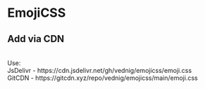 # EmojiCSS
## Add via CDN
<br />
Use:<br/>
JsDelivr - https://cdn.jsdelivr.net/gh/vednig/emojicss/emoji.css <br/>
GitCDN - https://gitcdn.xyz/repo/vednig/emojicss/main/emoji.css <br/>

